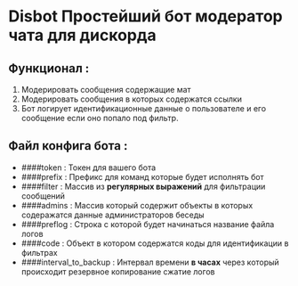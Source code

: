 # Disbot Простейший бот модератор чата для дискорда #

## Функционал :

1. Модерировать сообщения содержащие мат
2. Модерировать сообщения в которых содержатся ссылки 
3. Бот логирует идентификационные данные о пользователе и его сообщение если оно попало под фильтр.


## Файл конфига бота : 

* ####token  : Токен для вашего бота 
* ####prefix : Префикс для команд которые будет исполнять бот
* ####filter : Массив из **регулярных выражений** для фильтрации сообщений
* ####admins : Массив который содержит объекты в которых содеражатся данные администраторов беседы
* ####preflog : Строка с которой будет начинаться название файла логов 
* ####code : Объект в котором содержатся коды для идентификации в фильтрах
* ####interval_to_backup : Интервал времени **в часах** через который происходит резервное копирование сжатие логов
